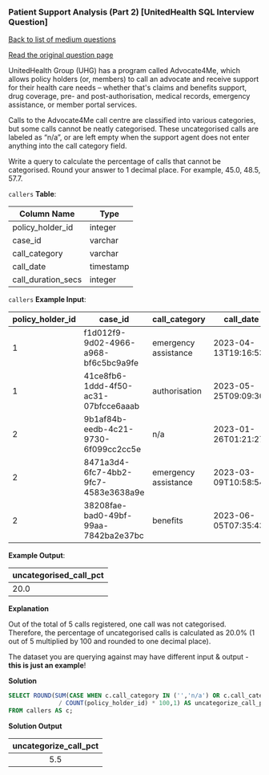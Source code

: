### Patient Support Analysis (Part 2) [UnitedHealth SQL Interview Question]

[Back to list of medium questions](../README.md)

<a href="https://datalemur.com/questions/uncategorized-calls-percentage">Read the original question page</a>

UnitedHealth Group (UHG) has a program called Advocate4Me, which allows policy holders (or, members) to call an advocate and receive support for their health care needs – whether that's claims and benefits support, drug coverage, pre- and post-authorisation, medical records, emergency assistance, or member portal services.

Calls to the Advocate4Me call centre are classified into various categories, but some calls cannot be neatly categorised. These uncategorised calls are labeled as “n/a”, or are left empty when the support agent does not enter anything into the call category field.

Write a query to calculate the percentage of calls that cannot be categorised. Round your answer to 1 decimal place. For example, 45.0, 48.5, 57.7.



`callers` **Table**:

| **Column Name**    | **Type**  |
|--------------------|-----------|
| policy_holder_id   | integer   |
| case_id            | varchar   |
| call_category      | varchar   |
| call_date          | timestamp |
| call_duration_secs | integer   |

`callers` **Example Input**:

| **policy_holder_id** | **case_id**                          | **call_category**    | **call_date**        | **call_duration_secs** |
|----------------------|--------------------------------------|----------------------|----------------------|------------------------|
| 1                    | f1d012f9-9d02-4966-a968-bf6c5bc9a9fe | emergency assistance | 2023-04-13T19:16:53Z | 144                    |
| 1                    | 41ce8fb6-1ddd-4f50-ac31-07bfcce6aaab | authorisation        | 2023-05-25T09:09:30Z | 815                    |
| 2                    | 9b1af84b-eedb-4c21-9730-6f099cc2cc5e | n/a                  | 2023-01-26T01:21:27Z | 992                    |
| 2                    | 8471a3d4-6fc7-4bb2-9fc7-4583e3638a9e | emergency assistance | 2023-03-09T10:58:54Z | 128                    |
| 2                    | 38208fae-bad0-49bf-99aa-7842ba2e37bc | benefits             | 2023-06-05T07:35:43Z | 619                    |

**Example Output**:

| **uncategorised_call_pct** |
|----------------------------|
| 20.0                       |

**Explanation**

Out of the total of 5 calls registered, one call was not categorised. Therefore, the percentage of uncategorised calls is calculated as 20.0% (1 out of 5 multiplied by 100 and rounded to one decimal place).

The dataset you are querying against may have different input & output - **this is just an example**!


**Solution**

```sql
SELECT ROUND(SUM(CASE WHEN c.call_category IN ('','n/a') OR c.call_category IS NULL THEN 1 ELSE 0 END)::DECIMAL
              / COUNT(policy_holder_id) * 100,1) AS uncategorize_call_pct 
FROM callers AS c;
```


**Solution Output**

| **uncategorize_call_pct** |
|:-------------------------:|
| 5.5                       |

